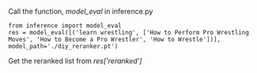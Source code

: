 

Call the function, *model_eval* in inference.py

```
from inference import model_eval
res = model_eval([('learn wrestling', ['How to Perform Pro Wrestling Moves', 'How to Become a Pro Wrestler', 'How to Wrestle'])], model_path='./diy_reranker.pt')
```

Get the reranked list from *res['reranked']*